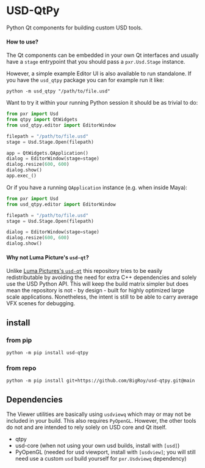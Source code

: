 # USD-QtPy

Python Qt components for building custom USD tools.


#### How to use?

The Qt components can be embedded in your own Qt interfaces and usually have
a `stage` entrypoint that you should pass a `pxr.Usd.Stage` instance.

However, a simple example Editor UI is also available to run standalone.
If you have the `usd_qtpy` package you can for example run it like:

```
python -m usd_qtpy "/path/to/file.usd"
```

Want to try it within your running Python session it should be as trivial to
do: 

```python
from pxr import Usd
from qtpy import QtWidgets
from usd_qtpy.editor import EditorWindow

filepath = "/path/to/file.usd"
stage = Usd.Stage.Open(filepath)

app = QtWidgets.QApplication()
dialog = EditorWindow(stage=stage)
dialog.resize(600, 600)
dialog.show()
app.exec_()
```

Or if you have a running `QApplication` instance (e.g. when inside Maya):

```python
from pxr import Usd
from usd_qtpy.editor import EditorWindow

filepath = "/path/to/file.usd"
stage = Usd.Stage.Open(filepath)

dialog = EditorWindow(stage=stage)
dialog.resize(600, 600)
dialog.show()
```

#### Why not Luma Picture's `usd-qt`?

Unlike [Luma Pictures's  `usd-qt`](https://github.com/LumaPictures/usd-qt) this repository tries to be easily 
redistributable by avoiding the need for extra C++ dependencies and solely
use the USD Python API. This will keep the build matrix simpler but does mean
the repository is not - by design - built for highly optimized large scale 
applications. Nonetheless, the intent is still to be able to carry average VFX 
scenes for debugging.



## install 
### from pip
```
python -m pip install usd-qtpy
```
### from repo
```
python -m pip install git+https://github.com/BigRoy/usd-qtpy.git@main
```


## Dependencies

The Viewer utilities are basically using `usdviewq` which may or may not
be included in your build. This also requires `PyOpenGL`. However, the other
tools do not and are intended to rely solely on USD core and Qt itself.

- qtpy 
- usd-core (when not using your own usd builds, install with `[usd]`)
- PyOpenGL (needed for usd viewport, install with `[usdview]`; you will still need use a custom `usd` build yourself for `pxr.Usdviewq` dependency)